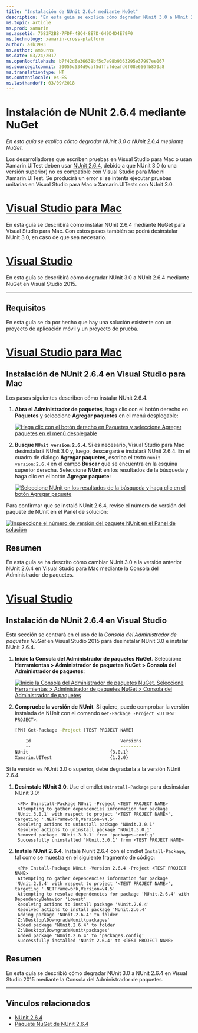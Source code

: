 ```yaml
---
title: "Instalación de NUnit 2.6.4 mediante NuGet"
description: "En esta guía se explica cómo degradar NUnit 3.0 a NUnit 2.6.4 mediante NuGet."
ms.topic: article
ms.prod: xamarin
ms.assetid: 7683F2B8-7FDF-48C4-8E7D-649D4D4E79F0
ms.technology: xamarin-cross-platform
author: asb3993
ms.author: amburns
ms.date: 03/24/2017
ms.openlocfilehash: b7f42d6e36638bf5c7e98b9363295e37997ee067
ms.sourcegitcommit: 30055c534d9caf5dffcfdeafd6f08e666fb870a8
ms.translationtype: HT
ms.contentlocale: es-ES
ms.lasthandoff: 03/09/2018
---
```

# <a name="installing-nunit-264-using-nuget"></a>Instalación de NUnit 2.6.4 mediante NuGet

_En esta guía se explica cómo degradar NUnit 3.0 a NUnit 2.6.4 mediante NuGet._

Los desarrolladores que escriben pruebas en Visual Studio para Mac o usan Xamarin.UITest deben usar [NUnit 2.6.4](http://nunit.org/index.php?p=docHome&r=2.6.4), debido a que NUnit 3.0 (o una versión superior) no es compatible con Visual Studio para Mac ni Xamarin.UITest. Se producirá un error si se intenta ejecutar pruebas unitarias en Visual Studio para Mac o Xamarin.UITests con NUnit 3.0.

# <a name="visual-studio-for-mactabvsmac"></a>[Visual Studio para Mac](#tab/vsmac)

En esta guía se describirá cómo instalar NUnit 2.6.4 mediante NuGet para Visual Studio para Mac. Con estos pasos también se podrá desinstalar NUnit 3.0, en caso de que sea necesario.

# <a name="visual-studiotabvswin"></a>[Visual Studio](#tab/vswin)

En esta guía se describirá cómo degradar NUnit 3.0 a NUnit 2.6.4 mediante NuGet en Visual Studio 2015.

-----

## <a name="requirements"></a>Requisitos

En esta guía se da por hecho que hay una solución existente con un proyecto de aplicación móvil y un proyecto de prueba.

# <a name="visual-studio-for-mactabvsmac"></a>[Visual Studio para Mac](#tab/vsmac)

## <a name="installing-nunit-264-in-visual-studio-for-mac"></a>Instalación de NUnit 2.6.4 en Visual Studio para Mac

Los pasos siguientes describen cómo instalar NUnit 2.6.4.


1. **Abra el Administrador de paquetes**, haga clic con el botón derecho en **Paquetes** y seleccione **Agregar paquetes** en el menú desplegable:

    [![](installing-nunit-using-nuget-images/add-packages-xs.png "Haga clic con el botón derecho en Paquetes y seleccione Agregar paquetes en el menú desplegable")](installing-nunit-using-nuget-images/add-packages-xs.png#lightbox)
    
1. **Busque `NUnit version:2.6.4`**. Si es necesario, Visual Studio para Mac desinstalará NUnit 3.0 y, luego, descargará e instalará NUnit 2.6.4. En el cuadro de diálogo **Agregar paquetes**, escriba el texto `nunit version:2.6.4` en el campo **Buscar** que se encuentra en la esquina superior derecha. Seleccione **NUnit** en los resultados de la búsqueda y haga clic en el botón **Agregar paquete**:

    [![](installing-nunit-using-nuget-images/nunit-search-xs.png "Seleccione NUnit en los resultados de la búsqueda y haga clic en el botón Agregar paquete")](installing-nunit-using-nuget-images/nunit-search-xs.png#lightbox)


Para confirmar que se instaló NUnit 2.6.4, revise el número de versión del paquete de NUnit en el Panel de solución:

[![](installing-nunit-using-nuget-images/nunit-2-6-4-installed.png "Inspeccione el número de versión del paquete NUnit en el Panel de solución")](installing-nunit-using-nuget-images/nunit-2-6-4-installed.png#lightbox)

## <a name="summary"></a>Resumen

En esta guía se ha descrito cómo cambiar NUnit 3.0 a la versión anterior NUnit 2.6.4 en Visual Studio para Mac mediante la Consola del Administrador de paquetes.


# <a name="visual-studiotabvswin"></a>[Visual Studio](#tab/vswin)

## <a name="installing-nunit-264-in-visual-studio"></a>Instalación de NUnit 2.6.4 en Visual Studio

Esta sección se centrará en el uso de la _Consola del Administrador de paquetes NuGet_ en Visual Studio 2015 para desinstalar NUnit 3.0 e instalar NUnit 2.6.4.


1. **Inicie la Consola del Administrador de paquetes NuGet**. Seleccione **Herramientas > Administrador de paquetes NuGet > Consola del Administrador de paquetes**:

    [![](installing-nunit-using-nuget-images/package-manager-console.png "Inicie la Consola del Administrador de paquetes NuGet. Seleccione Herramientas > Administrador de paquetes NuGet > Consola del Administrador de paquetes")](installing-nunit-using-nuget-images/package-manager-console.png#lightbox)
    
1. **Compruebe la versión de NUnit**. Si quiere, puede comprobar la versión instalada de NUnit con el comando `Get-Package -Project <UITEST PROJECT>`:

    ```bash
    [PM] Get-Package -Project [TEST PROJECT NAME]
    
        Id                                  Versions                                 ProjectName
        --                                  --------                                 -----------
    NUnit                               {3.0.1}                                  [TEST PROJECT NAME]
    Xamarin.UITest                      {1.2.0}                                  [TEST PROJECT NAME]
    ```

Si la versión es NUnit 3.0 o superior, debe degradarla a la versión NUnit 2.6.4.

1. **Desinstale NUnit 3.0**. Use el cmdlet `Uninstall-Package` para desinstalar NUnit 3.0:

        <PM> Uninstall-Package NUnit -Project <TEST PROJECT NAME>
        Attempting to gather dependencies information for package 'NUnit.3.0.1' with respect to project '<TEST PROJECT NAME>', targeting '.NETFramework,Version=v4.5'
        Resolving actions to uninstall package 'NUnit.3.0.1'
        Resolved actions to uninstall package 'NUnit.3.0.1'
        Removed package 'NUnit.3.0.1' from 'packages.config'
        Successfully uninstalled 'NUnit.3.0.1' from <TEST PROJECT NAME>

1. **Instale NUnit 2.6.4**. Instale Nunit 2.6.4 con el cmdlet `Install-Package`, tal como se muestra en el siguiente fragmento de código:

        <PM> Install-Package NUnit -Version 2.6.4 -Project <TEST PROJECT NAME>
        Attempting to gather dependencies information for package 'NUnit.2.6.4' with respect to project '<TEST PROJECT NAME>', targeting '.NETFramework,Version=v4.5'
        Attempting to resolve dependencies for package 'NUnit.2.6.4' with DependencyBehavior 'Lowest'
        Resolving actions to install package 'NUnit.2.6.4'
        Resolved actions to install package 'NUnit.2.6.4'
        Adding package 'NUnit.2.6.4' to folder 'Z:\Desktop\DowngradeNunit\packages'
        Added package 'NUnit.2.6.4' to folder 'Z:\Desktop\DowngradeNunit\packages'
        Added package 'NUnit.2.6.4' to 'packages.config'
        Successfully installed 'NUnit 2.6.4' to <TEST PROJECT NAME>
    
## <a name="summary"></a>Resumen

En esta guía se describió cómo degradar NUnit 3.0 a NUnit 2.6.4 en Visual Studio 2015 mediante la Consola del Administrador de paquetes.

-----

## <a name="related-links"></a>Vínculos relacionados

- [NUnit 2.6.4](http://nunit.org/index.php?p=docHome&r=2.6.4)
- [Paquete NuGet de NUnit 2.6.4](https://www.nuget.org/packages/NUnit/2.6.4)
